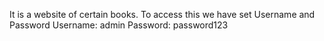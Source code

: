 It is a website of certain books.
To access this we have set Username and Password
Username: admin
Password: password123

